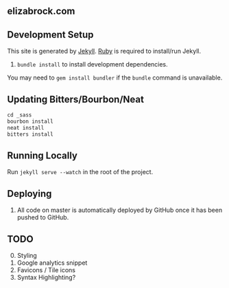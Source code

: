 elizabrock.com
--------------

## Development Setup

This site is generated by [Jekyll](http://jekyllrb.com/). [Ruby](https://www.ruby-lang.org) is required to install/run Jekyll.

1. `bundle install` to install development dependencies.

You may need to `gem install bundler` if the `bundle` command is unavailable.

## Updating Bitters/Bourbon/Neat


```ruby
cd _sass
bourbon install
neat install
bitters install
```

## Running Locally

Run `jekyll serve --watch` in the root of the project.


## Deploying

1. All code on master is automatically deployed by GitHub once it has been pushed to GitHub.

## TODO

0. Styling
1. Google analytics snippet
2. Favicons / Tile icons
3. Syntax Highlighting?
